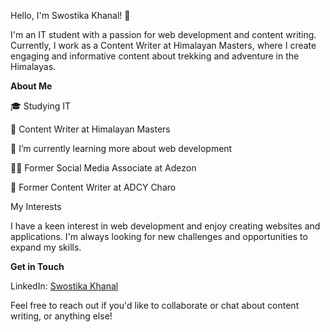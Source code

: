 Hello, I'm Swostika Khanal! 👋

I'm an IT student with a passion for web development and content writing. Currently, I work as a Content Writer at Himalayan Masters, where I create engaging and informative content about trekking and adventure in the Himalayas.

**About Me**

🎓 Studying IT

💼 Content Writer at Himalayan Masters

🌱 I’m currently learning more about web development

👩‍💻 Former Social Media Associate at Adezon

📝 Former Content Writer at ADCY Charo


My Interests

I have a keen interest in web development and enjoy creating websites and applications. I'm always looking for new challenges and opportunities to expand my skills.


**Get in Touch**

LinkedIn: [Swostika Khanal](https://www.linkedin.com/in/swostika-khanal-58226a270/)


Feel free to reach out if you'd like to collaborate or chat about content writing, or anything else!

<!--
**Swostika55/Swostika55** is a ✨ _special_ ✨ repository because its `README.md` (this file) appears on your GitHub profile.

